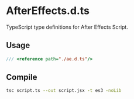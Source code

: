 # AfterEffects.d.ts

TypeScript type definitions for After Effects Script.

## Usage
```ts
/// <reference path="./ae.d.ts"/>
```

## Compile
```bash
tsc script.ts --out script.jsx -t es3 -noLib
```
